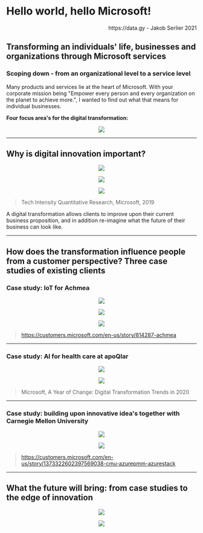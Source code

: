 # Hello world, hello Microsoft! 

<div style="text-align: right"> https://data.gy - Jakob Serlier 2021 </div>

## Transforming an individuals' life, businesses and organizations through Microsoft services 

### Scoping down - from an organizational level to a service level

Many products and services lie at the heart of Microsoft. With your corporate mission being "Empower every person and every organization on the planet to achieve more.", I wanted to find out what that means for individual businesses. 

**Four focus area's for the digital transformation:**

<!-- ![image-20210525142740285](./image-20210525142740285.png) -->
<p align="center">
  <img src="./image-20210525142740285.png">
</p>

---

## Why is digital innovation important?

<p align="center">
  <img src="./image-20210525142404925.png">
</p>

<p align="center">
  <img src="./image-20210525145025640.png">
</p>

<p align="center">
  <img src="./image-20210525145756303.png">
</p>

<!-- ![image-20210525142404925](./image-20210525142404925.png) -->

<!-- ![image-20210525145025640](./image-20210525145025640.png) -->

<!-- ![image-20210525145756303](./image-20210525145756303.png) -->

> Tech Intensity Quantitative Research, Microsoft, 2019

A digital transformation allows clients to improve upon their current business proposition, and in addition re-imagine what the future of their business can look like. 

---

## How does the transformation influence people from a customer perspective? Three case studies of existing clients

### Case study: IoT for Achmea
<p align="center">
  <img src="./image-20210525144216151.png">
</p>
<p align="center">
  <img src="./image-20210525144209587.png">
</p>
<p align="center">
  <img src="./image-20210525145253445.png">
</p>

<!-- 
![image-20210525144216151](./image-20210525144216151.png)

![image-20210525144209587](./image-20210525144209587.png)

![image-20210525145253445](./image-20210525145253445.png)
 -->


> https://customers.microsoft.com/en-us/story/814287-achmea

---

### Case study:  AI for health care at apoQlar

<p align="center">
  <img src="./image-20210525143004384.png">
</p>

<p align="center">
  <img src="./image-20210525143015055.png">
</p>

<!-- ![image-20210525143004384](./image-20210525143004384.png)

![image-20210525143015055](./image-20210525143015055.png) -->

> Microsoft, A Year of Change: Digital Transformation Trends in 2020

---

### Case study: building upon innovative idea's together with Carnegie Mellon University

<p align="center">
  <img src="./image-20210525145618636.png">
</p>
<p align="center">
  <img src="./image-20210525145622860.png">
</p>

<!-- 
![image-20210525145618636](./image-20210525145618636.png)

![image-20210525145622860](./image-20210525145622860.png) -->

> https://customers.microsoft.com/en-us/story/1373322602397569038-cmu-azurepmm-azurestack
---

## What the future will bring: from case studies to the edge of innovation

<p align="center">
  <img src="./image-20210525144701307.png">
</p>
<p align="center">
  <img src="./image-20210525144730266.png">
</p>
<!-- ![image-20210525144701307](./image-20210525144701307.png)

![image-20210525144730266](./image-20210525144730266.png) -->
